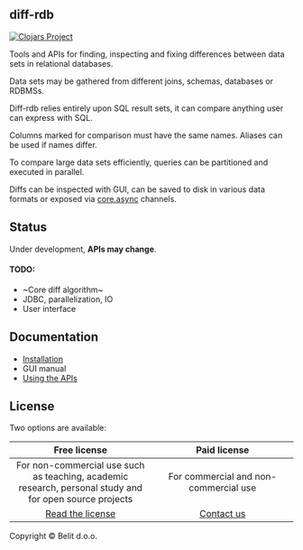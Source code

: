 ## diff-rdb

[![Clojars Project](https://img.shields.io/clojars/v/belit/diff-rdb.svg)](https://clojars.org/belit/diff-rdb)

Tools and APIs for finding, inspecting and fixing differences between data sets in relational databases.

Data sets may be gathered from different joins, schemas, databases or RDBMSs.

Diff-rdb relies entirely upon SQL result sets, it can compare anything user can express with SQL.

Columns marked for comparison must have the same names. Aliases can be used if names differ.

To compare large data sets efficiently, queries can be partitioned and executed in parallel.

Diffs can be inspected with GUI, can be saved to disk in various data formats or exposed via [core.async](https://github.com/clojure/core.async) channels.

## Status

Under development, **APIs may change**.

#### TODO:
- ~Core diff algorithm~
- JDBC, parallelization, IO
- User interface

## Documentation
- [Installation](doc/installation.md)
- GUI manual
- [Using the APIs](doc/api.md)

## License
Two options are available:
<table>
  <thead align="center">
    <tr>
      <th width="50%">Free license</th>
      <th width="50%">Paid license</th>
    </tr>
  </thead>
  <tbody align="center">
    <tr>
      <td>For non-commercial use such as teaching, academic research, personal study and for open source projects</td>
      <td>For commercial and non-commercial use</td>
    </tr>
    <tr>
      <td><a href="https://github.com/belit-rs/diff-rdb/blob/master/LICENSE">Read the license</a></td>
      <td><a href="http://belit.co.rs/en/kontakt/">Contact us</a></td>
    </tr>
  </tbody>
</table>

Copyright © Belit d.o.o.